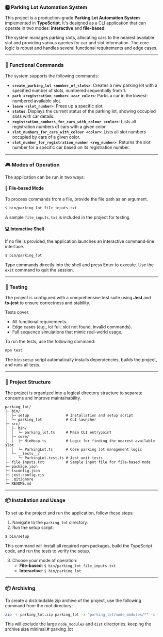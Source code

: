 ### 🅿️ Parking Lot Automation System

This project is a production-grade **Parking Lot Automation System** implemented in **TypeScript**. It's designed as a CLI application that can operate in two modes: **interactive** and **file-based**.

The system manages parking slots, allocating cars to the nearest available slot and providing various queries for car and slot information. The core logic is robust and handles several functional requirements and edge cases.

-----

### 🔧 Functional Commands

The system supports the following commands:

  * **`create_parking_lot <number_of_slots>`**: Creates a new parking lot with a specified number of slots, numbered sequentially from 1.
  * **`park <registration_number> <car_color>`**: Parks a car in the lowest-numbered available slot.
  * **`leave <slot_number>`**: Frees up a specific slot.
  * **`status`**: Displays the current status of the parking lot, showing occupied slots with car details.
  * **`registration_numbers_for_cars_with_colour <color>`**: Lists all registration numbers of cars with a given color.
  * **`slot_numbers_for_cars_with_colour <color>`**: Lists all slot numbers occupied by cars of a given color.
  * **`slot_number_for_registration_number <reg_number>`**: Returns the slot number for a specific car based on its registration number.

-----

### 🎮 Modes of Operation

The application can be run in two ways:

#### 📝 File-based Mode

To process commands from a file, provide the file path as an argument.

```bash
$ bin/parking_lot file_inputs.txt
```

A sample `file_inputs.txt` is included in the project for testing.

#### 💻 Interactive Shell

If no file is provided, the application launches an interactive command-line interface.

```bash
$ bin/parking_lot
```

Type commands directly into the shell and press Enter to execute. Use the `exit` command to quit the session.

-----

### 🧪 Testing

The project is configured with a comprehensive test suite using **Jest** and **ts-jest** to ensure correctness and stability.

Tests cover:

  * All functional requirements.
  * Edge cases (e.g., lot full, slot not found, invalid commands).
  * Full sequence simulations that mimic real-world usage.

To run the tests, use the following command:

```bash
npm test
```

The `bin/setup` script automatically installs dependencies, builds the project, and runs all tests.

-----

### 📂 Project Structure

The project is organized into a logical directory structure to separate concerns and improve maintainability.

```
parking_lot/
├─ bin/
│  ├─ setup                 # Installation and setup script
│  └─ parking_lot           # CLI launcher
├─ src/
│  ├─ bin/
│  │  └─ parking_lot.ts     # Main CLI entrypoint
│  ├─ core/
│  │  ├─ MinHeap.ts         # Logic for finding the nearest available slot
│  │  └─ ParkingLot.ts      # Core parking lot management logic
│  └─ __tests__/
│     └─ ParkingLot.test.ts # Jest unit tests
├─ file_inputs.txt          # Sample input file for file-based mode
├─ package.json
├─ tsconfig.json
├─ jest.config.cjs
├─ .gitignore
└─ README.md
```

-----

### 📦 Installation and Usage

To set up the project and run the application, follow these steps:

1.  Navigate to the `parking_lot` directory.
2.  Run the setup script:

<!-- end list -->

```bash
$ bin/setup
```

This command will install all required npm packages, build the TypeScript code, and run the tests to verify the setup.

3.  Choose your mode of operation:
      * **File-based**: `$ bin/parking_lot file_inputs.txt`
      * **Interactive**: `$ bin/parking_lot`

-----

### 📦 Archiving

To create a distributable zip archive of the project, use the following command from the root directory:

```bash
zip -r parking_lot.zip parking_lot -x "parking_lot/node_modules/*" -x "parking_lot/dist/*"
```

This will exclude the large `node_modules` and `dist` directories, keeping the archive size minimal.#   p a r k i n g _ l o t  
 